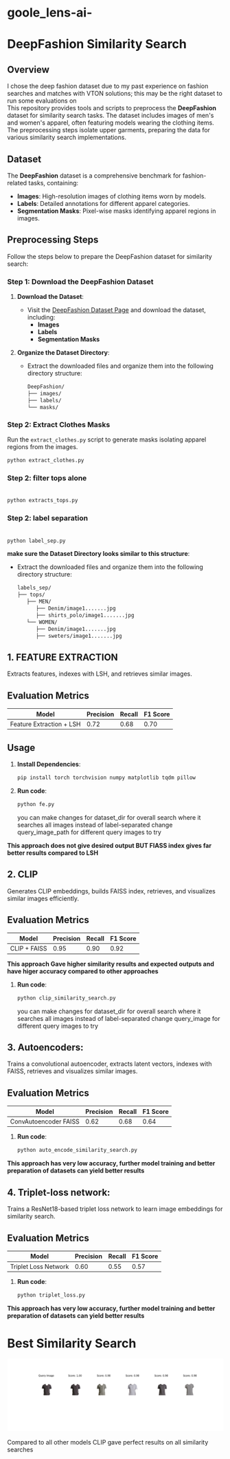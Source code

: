 # goole_lens-ai-

# DeepFashion Similarity Search

## Overview
I chose the deep fashion dataset due to my past experience on fashion searches and matches with VTON solutions; this may be the right dataset to run some evaluations on  
This repository provides tools and scripts to preprocess the **DeepFashion** dataset for similarity search tasks. The dataset includes images of men's and women's apparel, often featuring models wearing the clothing items. The preprocessing steps isolate upper garments, preparing the data for various similarity search implementations.

## Dataset

The **DeepFashion** dataset is a comprehensive benchmark for fashion-related tasks, containing:

- **Images**: High-resolution images of clothing items worn by models.
- **Labels**: Detailed annotations for different apparel categories.
- **Segmentation Masks**: Pixel-wise masks identifying apparel regions in images.

## Preprocessing Steps

Follow the steps below to prepare the DeepFashion dataset for similarity search:

### Step 1: Download the DeepFashion Dataset

1. **Download the Dataset**:
   - Visit the [DeepFashion Dataset Page](http://mmlab.ie.cuhk.edu.hk/projects/DeepFashion/InShopRetrieval.html) and download the dataset, including:
     - **Images**
     - **Labels**
     - **Segmentation Masks**

2. **Organize the Dataset Directory**:
   - Extract the downloaded files and organize them into the following directory structure:

     ```
     DeepFashion/
     ├── images/
     ├── labels/
     └── masks/
     ```


### Step 2: Extract Clothes Masks

Run the `extract_clothes.py` script to generate masks isolating apparel regions from the images.

```bash
python extract_clothes.py

```

### Step 2: filter tops alone
``` bash

python extracts_tops.py
```

### Step 2: label separation
``` bash

python label_sep.py
```
**make sure the Dataset Directory looks similar to this structure**:
   - Extract the downloaded files and organize them into the following directory structure:

     ```
     labels_sep/
     ├── tops/
        ├── MEN/
           ├── Denim/image1.......jpg
           ├── shirts_polo/image1.......jpg
        └── WOMEN/
           ├── Denim/image1.......jpg
           ├── sweters/image1.......jpg
     ```


## 1. FEATURE EXTRACTION

Extracts features, indexes with LSH, and retrieves similar images.

## Evaluation Metrics

| Model                     | Precision | Recall | F1 Score |
|---------------------------|-----------|--------|----------|
| Feature Extraction + LSH  | 0.72      | 0.68   | 0.70     |


## Usage

1. **Install Dependencies**:
   ```bash
   pip install torch torchvision numpy matplotlib tqdm pillow
   ```
1. **Run code**:
   ```bash
   python fe.py
   ```
   you can make changes for dataset_dir for overall search where it searches all images instead of label-separated
   change query_image_path for different query images to try

**This approach does not give desired output BUT FIASS index gives far better results compared to LSH**




## 2. CLIP

Generates CLIP embeddings, builds FAISS index, retrieves, and visualizes similar images efficiently.

## Evaluation Metrics

| Model        | Precision | Recall | F1 Score |
|--------------|-----------|--------|----------|
| CLIP + FAISS | 0.95      | 0.90   | 0.92     |

 **This approach Gave higher similarity results and expected outputs and have higer accuracy compared to other approaches**

1. **Run code**:
   ```bash
   python clip_similarity_search.py
   ```
   you can make changes for dataset_dir for overall search where it searches all images instead of label-separated
   change query_image for different query images to try
   

## 3. Autoencoders:

Trains a convolutional autoencoder, extracts latent vectors, indexes with FAISS, retrieves and visualizes similar images.

## Evaluation Metrics

| Model                 | Precision | Recall | F1 Score |
|-----------------------|-----------|--------|----------|
| ConvAutoencoder FAISS | 0.62      | 0.68   | 0.64     |

1. **Run code**:
   ```bash
   python auto_encode_similarity_search.py
   ```
**This approach has very low accuracy, further model training and better preparation of datasets can yield better results**

## 4. Triplet-loss network:

Trains a ResNet18-based triplet loss network to learn image embeddings for similarity search.

## Evaluation Metrics

| Model                  | Precision | Recall | F1 Score |
|------------------------|-----------|--------|----------|
| Triplet Loss Network   | 0.60      | 0.55   | 0.57     |


1. **Run code**:
   ```bash
   python triplet_loss.py
   ```
**This approach has very low accuracy, further model training and better preparation of datasets can yield better results**


# Best Similarity Search

![alt text](https://github.com/dineshelavazhagan/goole_lens-ai-/blob/main/Figure_1.png)

Compared to all other models CLIP gave perfect results on all similarity searches


